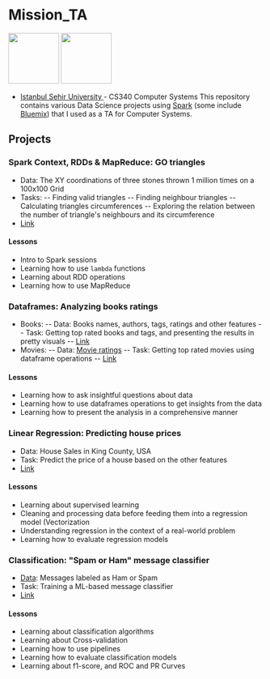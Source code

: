 # Mission_TA
<div>
<img src="https://upload.wikimedia.org/wikipedia/en/b/bf/Sehir_University_Logo.png" width=100>
<img src="https://cdn-images-1.medium.com/max/1350/1*Gvo0ep9MCvQcCQUBQ0TD9Q.png" width=100>
</div>

- <a href="http://sehir.edu.tr/"> Istanbul Sehir University </a> - CS340 Computer Systems
This repository contains various Data Science projects using <a href="https://spark.apache.org/">Spark</a> (some include <a href="https://console.bluemix.net/catalog/"> Bluemix</a>) that I used as a TA for Computer Systems.

## Projects

### Spark Context, RDDs & MapReduce: GO triangles

- Data: The XY coordinations of three stones thrown 1 million times on a 100x100 Grid
- Tasks:
-- Finding valid triangles
-- Finding neighbour triangles
-- Calculating triangles circumferences
-- Exploring the relation between the number of triangle's neighbours and its circumference
- <a href="https://nbviewer.jupyter.org/github/AmmarRashed/Mission_TA/blob/master/CS340_spring_2018/triangles_weeks3_5.ipynb"> Link</a>

#### Lessons
- Intro to Spark sessions
- Learning how to use ```lambda``` functions
- Learning about RDD operations
- Learning how to use MapReduce

### Dataframes: Analyzing books ratings
- Books:
-- Data: Books names, authors, tags, ratings and other features
-- Task: Getting top rated books and tags, and presenting the results in pretty visuals
-- <a href="https://nbviewer.jupyter.org/github/AmmarRashed/Mission_TA/blob/master/CS340_spring_2018/week7_dataframes.ipynb">Link</a>
- Movies:
-- Data: <a href="https://www.kaggle.com/grouplens/movielens-20m-dataset"> Movie ratings</a>
-- Task: Getting top rated movies using dataframe operations
-- <a href="https://nbviewer.jupyter.org/github/AmmarRashed/Mission_TA/blob/master/CS340_spring_2018/week7_movielens.ipynb">Link</a>

#### Lessons

- Learning how to ask insightful questions about data
- Learning how to use dataframes operations to get insights from the data
- Learning how to present the analysis in a comprehensive manner

### Linear Regression: Predicting house prices

- Data: House Sales in King County, USA
- Task: Predict the price of a house based on the other features
- <a href="https://nbviewer.jupyter.org/github/AmmarRashed/Mission_TA/blob/master/CS340_spring_2018/week9_ml_linearregression.ipynb">Link</a>

#### Lessons

- Learning about supervised learning
- Cleaning and processing data before feeding them into a regression model (Vectorization
- Understanding regression in the context of a real-world problem
- Learning how to evaluate regression models

### Classification: "Spam or Ham" message classifier

- <a href="https://github.com/AmmarRashed/Mission_TA/blob/master/CS340_spring_2018/data/spam.csv">Data</a>: Messages labeled as Ham or Spam
- Task: Training a ML-based message classifier
- <a href="https://nbviewer.jupyter.org/github/AmmarRashed/Mission_TA/blob/master/CS340_spring_2018/last_CV_Pipeline.ipynb">Link</a>

#### Lessons

- Learning about classification algorithms
- Learning about Cross-validation
- Learning how to use pipelines
- Learning how to evaluate classification models
- Learning about f1-score, and ROC and PR Curves
